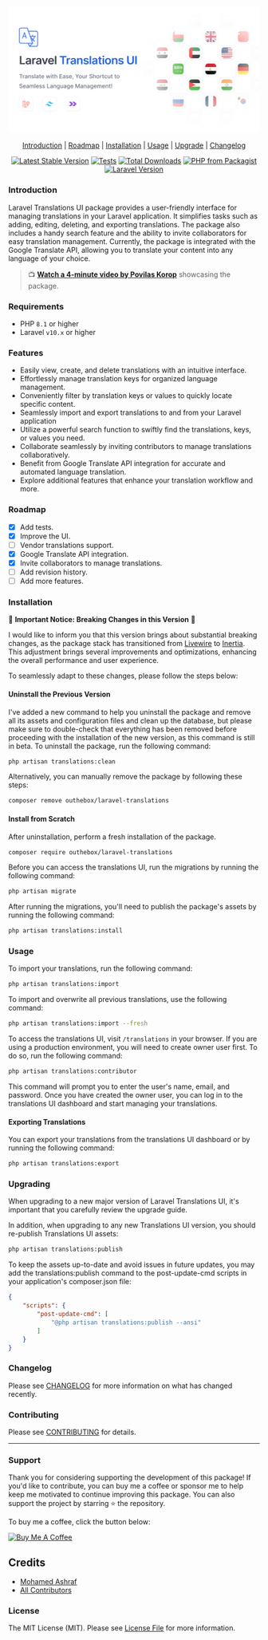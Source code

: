 ![Cover](art/cover.png)

<p align="center">
    <a href="#introduction">Introduction</a> |
    <a href="#roadmap">Roadmap</a> |
    <a href="#installation">Installation</a> |
    <a href="#usage">Usage</a> |
    <a href="#upgrading">Upgrade</a> |
    <a href="#changelog">Changelog</a>
</p>

<p align="center">
<a href="https://packagist.org/packages/outhebox/laravel-translations"><img src="https://img.shields.io/packagist/v/outhebox/laravel-translations" alt="Latest Stable Version"></a>
<a href="https://github.com/MohmmedAshraf/laravel-translations/actions?query=workflow%3Arun-tests"><img src="https://github.com/MohmmedAshraf/laravel-translations/workflows/run-tests/badge.svg" alt="Tests"></a>
<a href="https://packagist.org/packages/outhebox/laravel-translations"><img src="https://img.shields.io/packagist/dt/outhebox/laravel-translations" alt="Total Downloads"></a>
<a href="https://packagist.org/packages/outhebox/laravel-translations"><img src="https://img.shields.io/packagist/php-v/outhebox/laravel-translations.svg" alt="PHP from Packagist"></a>
<a href="https://packagist.org/packages/outhebox/laravel-translations"><img src="https://img.shields.io/badge/Laravel-10.x-brightgreen.svg" alt="Laravel Version"></a>
</p>

### Introduction

Laravel Translations UI package provides a user-friendly interface for managing translations in your Laravel application. It simplifies tasks such as adding, editing, deleting, and exporting translations. The package also includes a handy search feature and the ability to invite collaborators for easy translation management. Currently, the package is integrated with the Google Translate API, allowing you to translate your content into any language of your choice.

> 📺 **[Watch a 4-minute video by Povilas Korop](https://www.youtube.com/watch?v=lYkgXnwnVbw)** showcasing the package.

### Requirements

- PHP `8.1` or higher
- Laravel `v10.x` or higher

### Features
- Easily view, create, and delete translations with an intuitive interface.
- Effortlessly manage translation keys for organized language management.
- Conveniently filter by translation keys or values to quickly locate specific content.
- Seamlessly import and export translations to and from your Laravel application
- Utilize a powerful search function to swiftly find the translations, keys, or values you need.
- Collaborate seamlessly by inviting contributors to manage translations collaboratively.
- Benefit from Google Translate API integration for accurate and automated language translation.
- Explore additional features that enhance your translation workflow and more.

### Roadmap
- [x] Add tests.
- [x] Improve the UI.
- [ ] Vendor translations support.
- [x] Google Translate API integration.
- [x] Invite collaborators to manage translations.
- [ ] Add revision history.
- [ ] Add more features.

### Installation

🚨 **Important Notice: Breaking Changes in this Version** 🚨

I would like to inform you that this version brings about substantial breaking changes, as the package stack has transitioned from [Livewire](https://livewire.laravel.com/) to [Inertia](https://inertiajs.com/). This adjustment brings several improvements and optimizations, enhancing the overall performance and user experience.

To seamlessly adapt to these changes, please follow the steps below:

#### Uninstall the Previous Version
I've added a new command to help you uninstall the package and remove all its assets and configuration files and clean up the database, but please make sure to double-check that everything has been removed before proceeding with the installation of the new version, as this command is still in beta. To uninstall the package, run the following command:

```bash
php artisan translations:clean
```

Alternatively, you can manually remove the package by following these steps:

```bash
composer remove outhebox/laravel-translations
```

#### Install from Scratch

After uninstallation, perform a fresh installation of the package.

```bash
composer require outhebox/laravel-translations
```

Before you can access the translations UI, run the migrations by running the following command:

```bash
php artisan migrate
```

After running the migrations, you'll need to publish the package's assets by running the following command:

```bash
php artisan translations:install
```

### Usage

To import your translations, run the following command:

```bash
php artisan translations:import
```

To import and overwrite all previous translations, use the following command:

```bash
php artisan translations:import --fresh
```

To access the translations UI, visit `/translations` in your browser. If you are using a production environment, you will need to create owner user first. To do so, run the following command:

```bash
php artisan translations:contributor
``` 

This command will prompt you to enter the user's name, email, and password. Once you have created the owner user, you can log in to the translations UI dashboard and start managing your translations.

#### Exporting Translations

You can export your translations from the translations UI dashboard or by running the following command:

```bash
php artisan translations:export
```

### Upgrading

When upgrading to a new major version of Laravel Translations UI, it's important that you carefully review the upgrade guide.

In addition, when upgrading to any new Translations UI version, you should re-publish Translations UI assets:

```bash
php artisan translations:publish
```

To keep the assets up-to-date and avoid issues in future updates, you may add the translations:publish command to the post-update-cmd scripts in your application's composer.json file:

```json
{
    "scripts": {
        "post-update-cmd": [
            "@php artisan translations:publish --ansi"
        ]
    }
}
```

### Changelog

Please see [CHANGELOG](CHANGELOG.md) for more information on what has changed recently.

### Contributing

Please see [CONTRIBUTING](CONTRIBUTING.md) for details.

---
### Support

Thank you for considering supporting the development of this package! If you'd like to contribute, you can buy me a coffee or sponsor me to help keep me motivated to continue improving this package. You can also support the project by starring ⭐ the repository.

To buy me a coffee, click the button below:

<a href="https://www.buymeacoffee.com/outhebox" target="_blank"><img src="https://cdn.buymeacoffee.com/buttons/default-orange.png" alt="Buy Me A Coffee" style="height: 51px !important;width: 217px !important;" ></a>


## Credits

- [Mohamed Ashraf](https://github.com/MohmmedAshraf)
- [All Contributors](../../contributors)

### License

The MIT License (MIT). Please see [License File](LICENSE.md) for more information.
